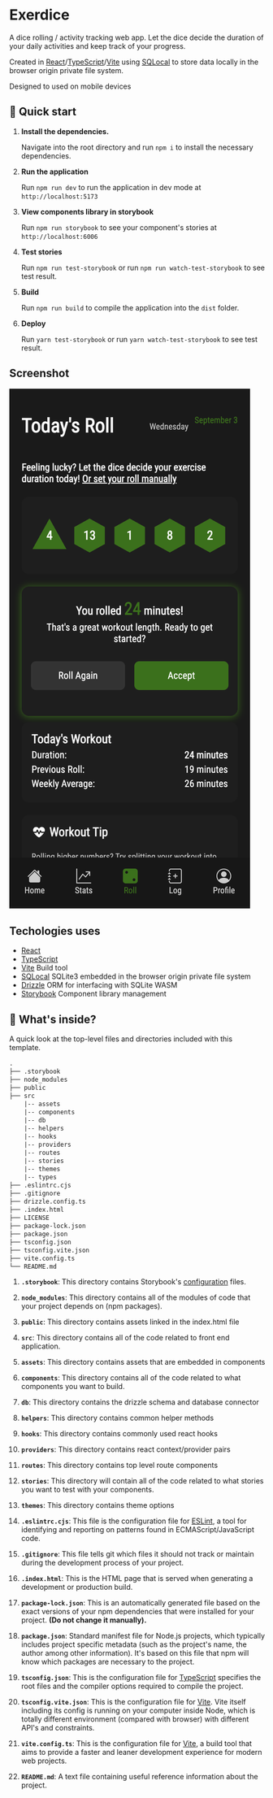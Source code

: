 # Exerdice

A dice rolling / activity tracking web app. Let the dice decide the duration of your daily activities and keep track of your progress.

Created in [React](https://react.dev/)/[TypeScript](https://www.typescriptlang.org/)/[Vite](https://vite.dev/) using [SQLocal](https://sqlocal.dev/) to store data locally in the browser origin private file system.

Designed to used on mobile devices

## 🚅 Quick start

1.  **Install the dependencies.**

    Navigate into the root directory and run `npm i` to install the necessary dependencies.

3.  **Run the application**

    Run `npm run dev` to run the application in dev mode at `http://localhost:5173`

3.  **View components library in storybook**

    Run `npm run storybook` to see your component's stories at `http://localhost:6006`

4. **Test stories**

    Run `npm run test-storybook` or run `npm run watch-test-storybook` to see test result.

5. **Build**

    Run `npm run build` to compile the application into the `dist` folder.

4. **Deploy**

    Run `yarn test-storybook` or run `yarn watch-test-storybook` to see test result.
## Screenshot

!["Screenshot roll page"](/screenshots/Screenshot_Roll.png)


## Techologies uses

- [React](https://react.dev/)
- [TypeScript](https://www.typescriptlang.org/)
- [Vite](https://vite.dev/) Build tool
- [SQLocal](https://sqlocal.dev/) SQLite3 embedded in the browser origin private file system
- [Drizzle](https://orm.drizzle.team/) ORM for interfacing with SQLite WASM
- [Storybook](https://storybook.js.org/) Component library management

## 🔎 What's inside?

A quick look at the top-level files and directories included with this template.

    .
    ├── .storybook
    ├── node_modules
    ├── public
    ├── src
        |-- assets
        |-- components
        |-- db
        |-- helpers
        |-- hooks
        |-- providers
        |-- routes
        |-- stories
        |-- themes
        |-- types
    ├── .eslintrc.cjs
    ├── .gitignore
    ├── drizzle.config.ts
    ├── .index.html
    ├── LICENSE
    ├── package-lock.json
    ├── package.json
    ├── tsconfig.json
    ├── tsconfig.vite.json
    ├── vite.config.ts
    └── README.md

1.  **`.storybook`**: This directory contains Storybook's [configuration](https://storybook.js.org/docs/react/configure/overview) files.

2.  **`node_modules`**: This directory contains all of the modules of code that your project depends on (npm packages).

3.  **`public`**: This directory contains assets linked in the index.html file

4.  **`src`**: This directory contains all of the code related to front end application.

5.  **`assets`**: This directory contains assets that are embedded in components

6.  **`components`**: This directory contains all of the code related to what components you want to build.

7.  **`db`**: This directory contains the drizzle schema and database connector

8.  **`helpers`**: This directory contains common helper methods

9.  **`hooks`**: This directory contains commonly used react hooks

10.  **`providers`**: This directory contains react context/provider pairs

11.  **`routes`**: This directory contains top level route components

12.  **`stories`**: This directory will contain all of the code related to what stories you want to test with your components.

13.  **`themes`**: This directory contains theme options

14.  **`.eslintrc.cjs`**: This file is the configuration file for [ESLint](https://eslint.org/), a tool for identifying and reporting on patterns found in ECMAScript/JavaScript code.

15.  **`.gitignore`**: This file tells git which files it should not track or maintain during the development process of your project.

16.  **`.index.html`**: This is the HTML page that is served when generating a development or production build.

17. **`package-lock.json`**: This is an automatically generated file based on the exact versions of your npm dependencies that were installed for your project. **(Do not change it manually).**

18. **`package.json`**: Standard manifest file for Node.js projects, which typically includes project specific metadata (such as the project's name, the author among other information). It's based on this file that npm will know which packages are necessary to the project.

19. **`tsconfig.json`**: This is the configuration file for [TypeScript](https://www.typescriptlang.org/) specifies the root files and the compiler options required to compile the project.

20. **`tsconfig.vite.json`**: This is the configuration file for [Vite](https://vitejs.dev/). Vite itself including its config is running on your computer inside Node, which is totally different environment (compared with browser) with different API's and constraints.

21. **`vite.config.ts`**: This is the configuration file for [Vite](https://vitejs.dev/), a build tool that aims to provide a faster and leaner development experience for modern web projects.

22. **`README.md`**: A text file containing useful reference information about the project.